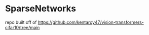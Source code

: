 # SparseNetworks

repo built off of https://github.com/kentaroy47/vision-transformers-cifar10/tree/main

